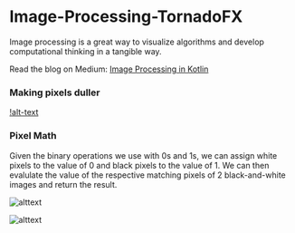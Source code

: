 # Image-Processing-TornadoFX
Image processing is a great way to visualize algorithms and develop computational thinking in a tangible way.

Read the blog on Medium: [Image Processing in Kotlin](https://medium.com/@hinchman_amanda/image-processing-in-kotlin-b944bbdee2d9)

### Making pixels duller
[!alt-text](https://github.com/ahinchman1/Image-Processing-TornadoFX/blob/master/duller.png)

### Pixel Math
Given the binary operations we use with 0s and 1s, we can assign white pixels to the value of 0 and black pixels to the value of 1.  We can then evalulate the value of the respective matching pixels of 2 black-and-white images and return the result.

![alttext](https://github.com/ahinchman1/Image-Processing-TornadoFX/blob/master/pixelmath.png)

![alttext](https://github.com/ahinchman1/Image-Processing-TornadoFX/blob/master/pixelmath2.png)

